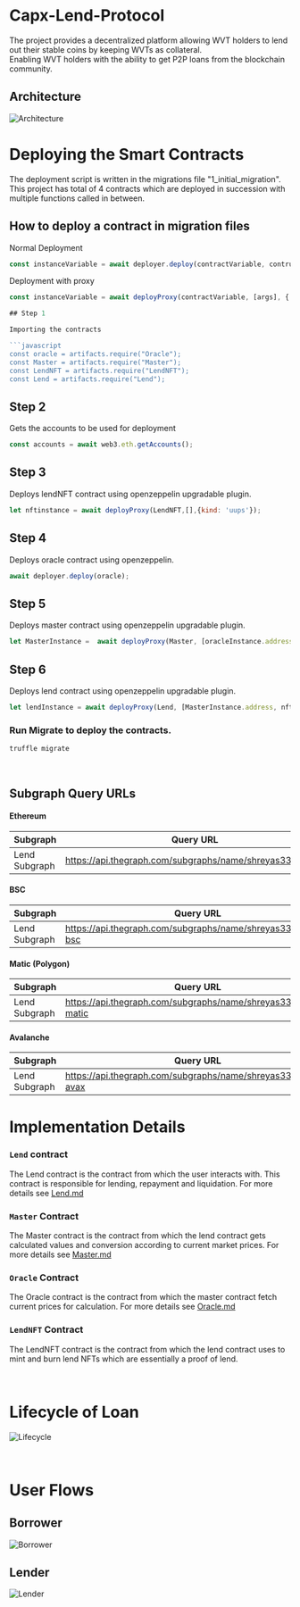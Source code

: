 # Capx-Lend-Protocol
The project provides a decentralized platform allowing WVT holders to lend out their stable coins by keeping WVTs as collateral. <br />
Enabling WVT holders with the ability to get P2P loans from the blockchain community.

Architecture
-------------------
![Architecture](./images/Architecture.png)

Deploying the Smart Contracts
================================

The deployment script is written in the migrations file "1_initial_migration".
This project has total of 4 contracts which are deployed in succession with multiple functions called in between.

## How to deploy a contract in migration files

Normal Deployment
```js
const instanceVariable = await deployer.deploy(contractVariable, contructorArguments)
```
Deployment with proxy
```js
const instanceVariable = await deployProxy(contractVariable, [args], { kind: 'uups' });

## Step 1

Importing the contracts

```javascript
const oracle = artifacts.require("Oracle");
const Master = artifacts.require("Master");
const LendNFT = artifacts.require("LendNFT");
const Lend = artifacts.require("Lend");
```

## Step 2 

Gets the accounts to be used for deployment

```javascript
const accounts = await web3.eth.getAccounts();
```

## Step 3

Deploys lendNFT contract using openzeppelin upgradable plugin. 

```javascript
let nftinstance = await deployProxy(LendNFT,[],{kind: 'uups'});
```

## Step 4

Deploys oracle contract using openzeppelin. 

```javascript
await deployer.deploy(oracle);
```

## Step 5

Deploys master contract using openzeppelin upgradable plugin. 

```javascript
let MasterInstance =  await deployProxy(Master, [oracleInstance.address,"500"], { kind: 'uups' });
```

## Step 6

Deploys lend contract using openzeppelin upgradable plugin. 

```javascript
let lendInstance = await deployProxy(Lend, [MasterInstance.address, nftinstance.address], { kind: 'uups' });
```

### Run Migrate to deploy the contracts.

`truffle migrate`

<br>

## Subgraph Query URLs

#### Ethereum

| Subgraph     | Query URL  |
|---------------------|--------------------------------------------------------------------|
| Lend Subgraph     | https://api.thegraph.com/subgraphs/name/shreyas3336/lend |

#### BSC

| Subgraph     | Query URL  |
|---------------------|--------------------------------------------------------------------|
| Lend Subgraph     | https://api.thegraph.com/subgraphs/name/shreyas3336/lend-bsc |

#### Matic (Polygon)

| Subgraph     | Query URL  |
|---------------------|--------------------------------------------------------------------|
| Lend Subgraph     | https://api.thegraph.com/subgraphs/name/shreyas3336/lend-matic |

#### Avalanche 

| Subgraph     | Query URL  |
|---------------------|--------------------------------------------------------------------|
| Lend Subgraph     | https://api.thegraph.com/subgraphs/name/shreyas3336/lend-avax |

Implementation Details 
======================

### `Lend` contract

The Lend contract is the contract from which the user interacts with. This contract is responsible for lending, repayment and liquidation. For more details see [Lend.md](./docs/Lend.md)

### `Master` Contract

The Master contract is the contract from which the lend contract gets calculated values and conversion according to current market prices. For more details see [Master.md](./docs/Master.md)

### `Oracle` Contract

The Oracle contract is the contract from which the master contract fetch current prices for calculation. For more details see [Oracle.md](./docs/Oracle.md)

### `LendNFT` Contract

The LendNFT contract is the contract from which the lend contract uses to mint and burn lend NFTs which are essentially a proof of lend.

<br>

Lifecycle of Loan
===============
![Lifecycle](./images/Lend-Lifecycle.png)

<br>

User Flows
===========
## Borrower
![Borrower](./images/Borrower.png)
## Lender
![Lender](./images/Lender.png)


